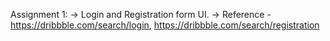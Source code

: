 Assignment 1: -> Login and Registration form UI. -> Reference - https://dribbble.com/search/login, https://dribbble.com/search/registration